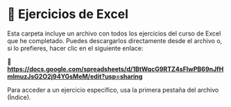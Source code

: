 # 📝 Ejercicios de Excel

Esta carpeta incluye un archivo con todos los ejercicios del curso de Excel que he completado. Puedes descargarlos directamente desde el archivo o, si lo prefieres, hacer clic en el siguiente enlace:

🔗 **https://docs.google.com/spreadsheets/d/1BtWqcG9RTZ4sFIwPB69nJfHmlmuzJsG2O2j94YGsMeM/edit?usp=sharing**  

Para acceder a un ejercicio específico, usa la primera pestaña del archivo (Índice).  
